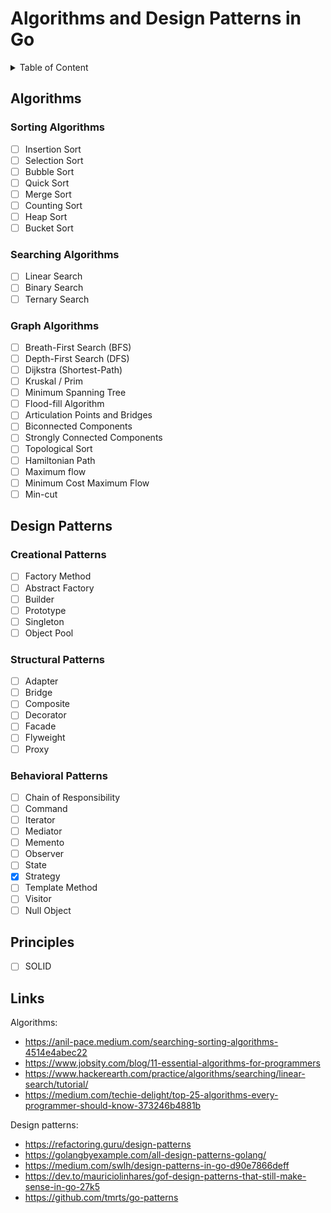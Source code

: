# Algorithms and Design Patterns in Go

<details>
    <summary>Table of Content</summary>

- [Algorithms](#algorithms)
    - [Sorting Algorithms](#sorting-algorithms)
    - [Searching Algorithms](#searching-algorithms)
    - [Graph Algorithms](#graph-algorithms)
- [Design Patterns](#design-patterns)
    - [Creational Patterns](#creational-patterns)
    - [Structural Patterns](#structural-patterns)
    - [Behavioral Patterns](#behavioral-patterns)
- [Principles](#principles)
- [Links](#links)

</details>

## Algorithms

### Sorting Algorithms

- [ ] Insertion Sort
- [ ] Selection Sort
- [ ] Bubble Sort
- [ ] Quick Sort
- [ ] Merge Sort
- [ ] Counting Sort
- [ ] Heap Sort
- [ ] Bucket Sort

### Searching Algorithms

- [ ] Linear Search
- [ ] Binary Search
- [ ] Ternary Search

### Graph Algorithms

- [ ] Breath-First Search (BFS)
- [ ] Depth-First Search (DFS)
- [ ] Dijkstra (Shortest-Path)
- [ ] Kruskal / Prim
- [ ] Minimum Spanning Tree
- [ ] Flood-fill Algorithm
- [ ] Articulation Points and Bridges
- [ ] Biconnected Components
- [ ] Strongly Connected Components
- [ ] Topological Sort
- [ ] Hamiltonian Path
- [ ] Maximum flow
- [ ] Minimum Cost Maximum Flow
- [ ] Min-cut

## Design Patterns

### Creational Patterns

- [ ] Factory Method
- [ ] Abstract Factory
- [ ] Builder
- [ ] Prototype
- [ ] Singleton
- [ ] Object Pool

### Structural Patterns

- [ ] Adapter
- [ ] Bridge
- [ ] Composite
- [ ] Decorator
- [ ] Facade
- [ ] Flyweight
- [ ] Proxy

### Behavioral Patterns

- [ ] Chain of Responsibility
- [ ] Command
- [ ] Iterator
- [ ] Mediator
- [ ] Memento
- [ ] Observer
- [ ] State
- [x] Strategy
- [ ] Template Method
- [ ] Visitor
- [ ] Null Object

## Principles

- [ ] SOLID

## Links

Algorithms:
- https://anil-pace.medium.com/searching-sorting-algorithms-4514e4abec22
- https://www.jobsity.com/blog/11-essential-algorithms-for-programmers
- https://www.hackerearth.com/practice/algorithms/searching/linear-search/tutorial/
- https://medium.com/techie-delight/top-25-algorithms-every-programmer-should-know-373246b4881b

Design patterns:
- https://refactoring.guru/design-patterns
- https://golangbyexample.com/all-design-patterns-golang/
- https://medium.com/swlh/design-patterns-in-go-d90e7866deff
- https://dev.to/mauriciolinhares/gof-design-patterns-that-still-make-sense-in-go-27k5
- https://github.com/tmrts/go-patterns